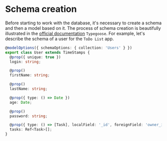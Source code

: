 # Schema creation

Before starting to work with the database, it's necessary to create a schema and then a model based on it.
The process of schema creation is beautifully illustrated in the [official documentation](https://typegoose.github.io/typegoose/docs/guides/quick-start-guide) `Typegoose`. For example, let's describe the schema of a user for the `ToDo List` app.

```typescript
@modelOptions({ schemaOptions: { collection: 'Users' } })
export class User extends TimeStamps {
  @prop({ unique: true })
  login: string;

  @prop()
  firstName: string;

  @prop()
  lastName: string;

  @prop({ type: () => Date })
  age: Date;

  @prop()
  password: string;

  @prop({ type: () => [Task], localField: '_id', foreignField: 'owner_id' })
  tasks: Ref<Task>[];
}
```
